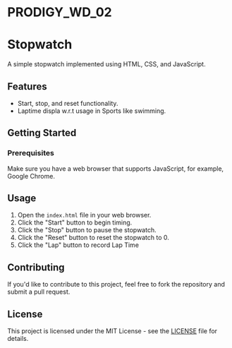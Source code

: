 # PRODIGY_WD_02

# Stopwatch

A simple stopwatch implemented using HTML, CSS, and JavaScript.

## Features

- Start, stop, and reset functionality.
- Laptime displa w.r.t usage in Sports like swimming.

## Getting Started

### Prerequisites

Make sure you have a web browser that supports JavaScript, for example, Google Chrome.


## Usage

1. Open the `index.html` file in your web browser.
2. Click the "Start" button to begin timing.
3. Click the "Stop" button to pause the stopwatch.
4. Click the "Reset" button to reset the stopwatch to 0.
5. Click the "Lap" button to record Lap Time


## Contributing

If you'd like to contribute to this project, feel free to fork the repository and submit a pull request.

## License

This project is licensed under the MIT License - see the [LICENSE](LICENSE) file for details.
